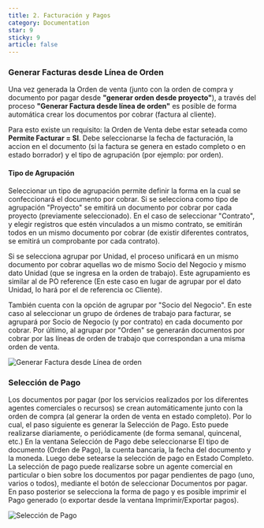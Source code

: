 ```yaml
---
title: 2. Facturación y Pagos
category: Documentation
star: 9
sticky: 9
article: false
---
```


### Generar Facturas desde Línea de Orden

Una vez generada la Orden de venta (junto con la orden de compra y documento por pagar desde **"generar orden desde proyecto"**), a través del proceso **"Generar Factura desde línea de orden"** es posible de forma automática crear los documentos por cobrar (factura al cliente).

Para esto existe un requisito: la Orden de Venta debe estar seteada como **Permite Facturar = SI**. Debe seleccionarse la fecha de facturación, la accion en el documento (si la factura se genera en estado completo o en estado borrador) y el tipo de agrupación (por ejemplo: por orden).

#### Tipo de Agrupación

Seleccionar un tipo de agrupación permite definir la forma en la cual se confeccionará el documento por cobrar.
Si se selecciona como tipo de agrupación "Proyecto" se emitirá un documento por cobrar por cada proyecto (previamente seleccionado). 
En el caso de seleccionar "Contrato", y elegir registros que estén vinculados a un mismo contrato, se emitirán todos en un mismo documento por cobrar (de existir diferentes contratos, se emitirá un comprobante por cada contrato).

Si se selecciona agrupar por Unidad, el proceso unificará en un mismo documento por cobrar aquellas wo de mismo Socio del Negocio y mismo dato Unidad (que se ingresa en la orden de trabajo). Este agrupamiento es similar al de PO reference (En este caso en lugar de agrupar por el dato Unidad, lo hará por el de referencia oc Cliente).

También cuenta con la opción de agrupar por "Socio del Negocio". En este caso al seleccionar un grupo de órdenes de trabajo para facturar, se agrupará por Socio de Negocio (y por contrato) en cada documento por cobrar.
Por último, al agrupar por "Orden" se generarán documentos por cobrar por las líneas de orden de trabajo que correspondan a una misma orden de venta.

![Generar Factura desde Línea de orden](/assets/img/docs/field-services-management/fis-services6.png)

### Selección de Pago

Los documentos por pagar (por los servicios realizados por los diferentes agentes comerciales o recursos) se crean automáticamente junto con la orden de compra (al generar la orden de venta en estado completo). Por lo cual, el paso siguiente es generar la Selección de Pago.
Esto puede realizarse diariamente, o periódicamente (de forma semanal, quincenal, etc.)
En la ventana Selección de Pago debe seleccionarse El tipo de documento (Orden de Pago), la cuenta bancaria, la fecha del documento y la moneda. Luego debe setearse la selección de pago en Estado Completo.
La selección de pago puede realizarse sobre un agente comercial en particular o bien sobre los documentos por pagar pendientes de pago (uno, varios o todos), mediante el botón de seleccionar Documentos por pagar.
En paso posterior se selecciona la forma de pago y es posible imprimir el Pago generado (o exportar desde la ventana Imprimir/Exportar pagos).

![Selección de Pago](/assets/img/docs/field-services-management/fis-services7.png)